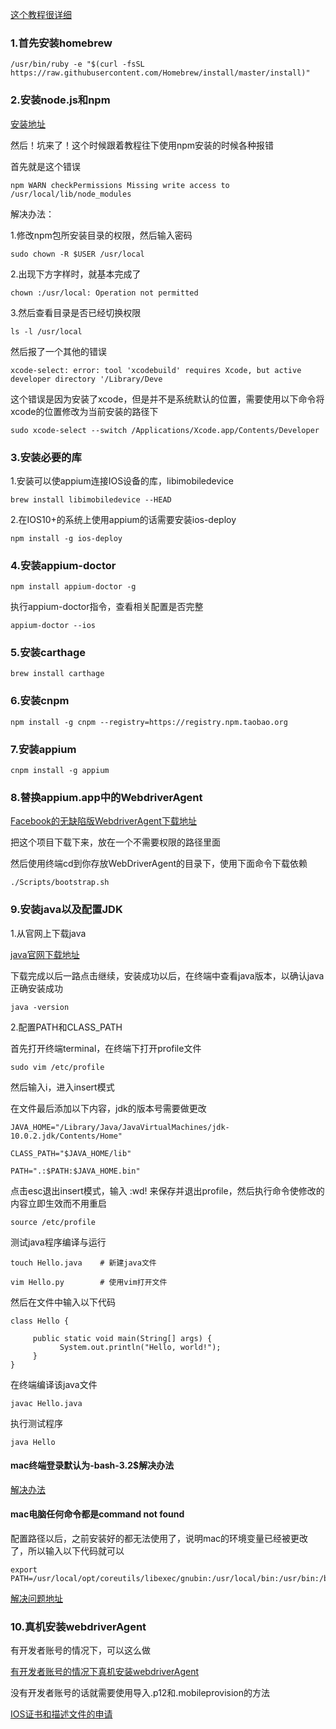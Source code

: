 [这个教程很详细](https://www.jianshu.com/p/81899f2b64b0)

### 1.首先安装homebrew

    /usr/bin/ruby -e "$(curl -fsSL https://raw.githubusercontent.com/Homebrew/install/master/install)"

### 2.安装node.js和npm

[安装地址](https://nodejs.org/en/)

然后！坑来了！这个时候跟着教程往下使用npm安装的时候各种报错

首先就是这个错误

    npm WARN checkPermissions Missing write access to /usr/local/lib/node_modules

解决办法：

1.修改npm包所安装目录的权限，然后输入密码

    sudo chown -R $USER /usr/local

2.出现下方字样时，就基本完成了

    chown :/usr/local: Operation not permitted

3.然后查看目录是否已经切换权限

    ls -l /usr/local

然后报了一个其他的错误

    xcode-select: error: tool 'xcodebuild' requires Xcode, but active developer directory '/Library/Deve

这个错误是因为安装了xcode，但是并不是系统默认的位置，需要使用以下命令将xcode的位置修改为当前安装的路径下

    sudo xcode-select --switch /Applications/Xcode.app/Contents/Developer

### 3.安装必要的库

1.安装可以使appium连接IOS设备的库，libimobiledevice

    brew install libimobiledevice --HEAD

2.在IOS10+的系统上使用appium的话需要安装ios-deploy

    npm install -g ios-deploy

### 4.安装appium-doctor

    npm install appium-doctor -g

执行appium-doctor指令，查看相关配置是否完整

    appium-doctor --ios

### 5.安装carthage

    brew install carthage

### 6.安装cnpm

    npm install -g cnpm --registry=https://registry.npm.taobao.org

### 7.安装appium

    cnpm install -g appium

### 8.替换appium.app中的WebdriverAgent

[Facebook的无缺陷版WebdriverAgent下载地址](https://github.com/facebookarchive/WebDriverAgent)

把这个项目下载下来，放在一个不需要权限的路径里面

然后使用终端cd到你存放WebDriverAgent的目录下，使用下面命令下载依赖

    ./Scripts/bootstrap.sh

### 9.安装java以及配置JDK

1.从官网上下载java

[java官网下载地址](https://www.oracle.com/technetwork/java/javase/downloads/index.html)

下载完成以后一路点击继续，安装成功以后，在终端中查看java版本，以确认java正确安装成功

    java -version

2.配置PATH和CLASS_PATH

首先打开终端terminal，在终端下打开profile文件

    sudo vim /etc/profile

然后输入i，进入insert模式

在文件最后添加以下内容，jdk的版本号需要做更改

    JAVA_HOME="/Library/Java/JavaVirtualMachines/jdk-10.0.2.jdk/Contents/Home"

    CLASS_PATH="$JAVA_HOME/lib"

    PATH=".:$PATH:$JAVA_HOME.bin"

点击esc退出insert模式，输入 :wd! 来保存并退出profile，然后执行命令使修改的内容立即生效而不用重启

    source /etc/profile

测试java程序编译与运行

    touch Hello.java    # 新建java文件

    vim Hello.py        # 使用vim打开文件

然后在文件中输入以下代码

    class Hello {

         public static void main(String[] args) {
               System.out.println("Hello, world!");
         }
    }

在终端编译该java文件

    javac Hello.java

执行测试程序

    java Hello

#### mac终端登录默认为-bash-3.2$解决办法

[解决办法](https://jingyan.baidu.com/article/c74d6000c277e80f6a595d8c.html)

#### mac电脑任何命令都是command not found

配置路径以后，之前安装好的都无法使用了，说明mac的环境变量已经被更改了，所以输入以下代码就可以

    export PATH=/usr/local/opt/coreutils/libexec/gnubin:/usr/local/bin:/usr/bin:/bin:/usr/sbin:/sbin:/Applications/Wireshark.app/Contents/MacOS

[解决问题地址](https://www.jianshu.com/p/1dfa8cc85548)

### 10.真机安装webdriverAgent

有开发者账号的情况下，可以这么做

[有开发者账号的情况下真机安装webdriverAgent](https://testerhome.com/topics/7220)

没有开发者账号的话就需要使用导入.p12和.mobileprovision的方法

[IOS证书和描述文件的申请](http://ask.dcloud.net.cn/article/152)